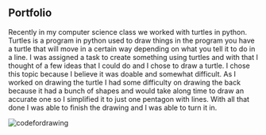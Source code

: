  ## Portfolio

Recently in my computer science class we worked with turtles in python. Turtles is a program in python used to draw things in the program you have a turtle that will move in a certain way depending on what you tell it to do in a line. I was assigned a task to create something using turtles and with that I thought of a few ideas that I could do and I chose to draw a turtle. I chose this topic because I believe it was doable and somewhat difficult. As I worked on drawing the turtle I had some difficulty on drawing the back because it had a bunch of shapes and would take along time to draw an accurate one so I simplified it to just one pentagon with lines.  With all that done I was able to finish the drawing and I was able to turn it in.

![codefordrawing](https://user-images.githubusercontent.com/42577081/47157986-34fef000-d2b0-11e8-922a-3f406d0362ec.png)

